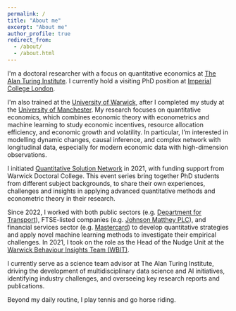 ```yaml
---
permalink: /
title: "About me"
excerpt: "About me"
author_profile: true
redirect_from: 
  - /about/
  - /about.html
---
```


I'm a doctoral researcher with a focus on quantitative economics at [The Alan Turing Institute](https://www.turing.ac.uk/). I currently hold a visiting PhD position at [Imperial College London](https://www.imperial.ac.uk/).

I'm also trained at the [University of Warwick](https://warwick.ac.uk/), after I completed my study at the [University of Manchester](https://www.manchester.ac.uk/). My research focuses on quantitative economics, which combines economic theory with econometrics and machine learning to study economic incentives, resource allocation efficiency, and economic growth and volatility. In particular, I’m interested in modelling dynamic changes, causal inference, and complex network with longitudinal data, especially for modern economic data with high-dimension observations.

I initiated [Quantitative Solution Network](https://warwick.ac.uk/services/dc/phdlife/phdnetworks/quantitativesolutions) in 2021, with funding support from Warwick Doctoral College. This event series bring together PhD students from different subject backgrounds, to share their own experiences, challenges and insights in applying advanced quantitative methods and econometric theory in their research. 

Since 2022, I worked with both public sectors (e.g. [Department for Transport](https://www.gov.uk/government/organisations/department-for-transport)), FTSE-listed companies (e.g. [Johnson Matthey PLC](https://matthey.com/)), and financial services sector (e.g. [Mastercard](https://www.mastercard.com/news/europe/en-uk/research-reports/)) to develop quantitative strategies and apply novel machine learning methods to investigate their empirical challenges. In 2021, I took on the role as the Head of the Nudge Unit at the [Warwick Behaviour Insights Team (WBIT)](https://warwick.ac.uk/research/priorities/behaviour-brain-society/research/wbit/). 

I currently serve as a science team advisor at The Alan Turing Institute, driving the development of multidisciplinary data science and AI initiatives, identifying industry challenges, and overseeing key research reports and publications.

Beyond my daily routine, I play tennis and go horse riding.





